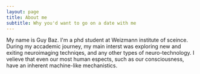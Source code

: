 ```yaml
---
layout: page
title: About me
subtitle: Why you'd want to go on a date with me
---
```


My name is Guy Baz. I'm a phd student at Weizmann institute of sceince.
During my accademic journey, my main interst was exploring new and exiting neuroimaging techniqes, and any other types of neuro-technology.
I velieve that even our most human espects, such as our consciousness, have an inherent machine-like mechanistics.